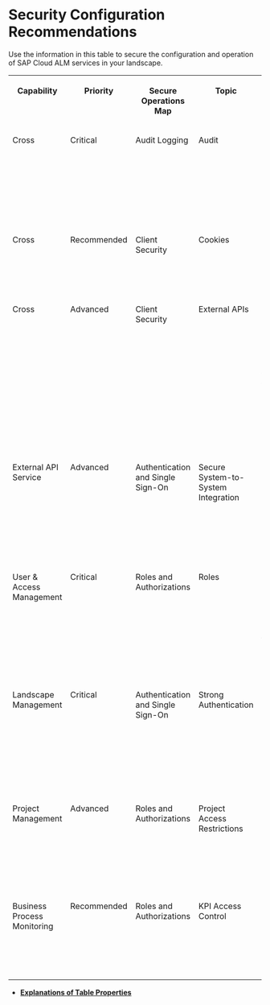 <!-- loio8154236e15404350ae3c53b792b87e72 -->

# Security Configuration Recommendations

Use the information in this table to secure the configuration and operation of SAP Cloud ALM services in your landscape.


<table>
<tr>
<th valign="top">

Capability



</th>
<th valign="top">

Priority



</th>
<th valign="top">

Secure Operations Map



</th>
<th valign="top">

Topic



</th>
<th valign="top">

Default Setting or Behavior



</th>
<th valign="top">

Recommendation



</th>
<th valign="top">

More Information



</th>
<th valign="top">

Last Update



</th>
<th valign="top">

Index



</th>
</tr>
<tr>
<td valign="top">

Cross



</td>
<td valign="top">

Critical



</td>
<td valign="top">

Audit Logging



</td>
<td valign="top">

Audit



</td>
<td valign="top">

By integrating the SAP Audit Log Viewer service for SAP BTP, you can view the audit logs for your SAP Cloud ALM tenant to track the end user activity in SAP Cloud ALM.



</td>
<td valign="top">

Enable the SAP Audit Log Viewer service for SAP BTP.



</td>
<td valign="top">

[Audit Log Viewer for the Cloud Foundry Environment](https://help.sap.com/docs/btp/sap-business-technology-platform/audit-log-viewer-for-cloud-foundry-environment)



</td>
<td valign="top">

 



</td>
<td valign="top">

CALM-X-0001



</td>
</tr>
<tr>
<td valign="top">

Cross



</td>
<td valign="top">

Recommended



</td>
<td valign="top">

Client Security



</td>
<td valign="top">

Cookies



</td>
<td valign="top">

Depending on your browser, third-party cookies may be disabled by default.



</td>
<td valign="top">

To be able to use the in-app help and Built-In Support, either allow third-party cookies or enter the respective domain as **Sites that can always use cookies**.



</td>
<td valign="top">

 



</td>
<td valign="top">

 



</td>
<td valign="top">

CALM-X-0002



</td>
</tr>
<tr>
<td valign="top">

Cross



</td>
<td valign="top">

Advanced



</td>
<td valign="top">

Client Security



</td>
<td valign="top">

External APIs



</td>
<td valign="top">

You can add and configure service instances to allow external applications to access the APIs published on [SAP Business Accelerator Hub](https://api.sap.com/package/SAPCloudALM/rest).

To do this, you need to configure authentication for the service instances and set allowed scopes in the service instance.



</td>
<td valign="top">

To protect information about the service instance, such as the OAuth secret, choose certificate-based authentication.

To prevent external applications from performing unauthorized operations, assign the minimal set of scopes. Create separate service instances with individual scopes for required purposes instead of assigning all scopes in one instance and using them for all API access.



</td>
<td valign="top">

 



</td>
<td valign="top">

 



</td>
<td valign="top">

 



</td>
</tr>
<tr>
<td valign="top">

External API Service



</td>
<td valign="top">

Advanced



</td>
<td valign="top">

Authentication and Single Sign-On



</td>
<td valign="top">

Secure System-to-System Integration



</td>
<td valign="top">

When configuring a webhook to point to the target external service API, you need to select either an SAP BTP destination or an endpoint in the *Landscape Management* app.



</td>
<td valign="top">

Use the authentication method that is recommended by the *Landscape Management* app or SAP BTP .



</td>
<td valign="top">

 [SAP BTP Security Recommendations](https://help.sap.com/docs/BTP/c8a9bb59fe624f0981efa0eff2497d7d/531f33def8074ccdb6f1f784a34dafcb.html) 



</td>
<td valign="top">

 



</td>
<td valign="top">

CALM-EXTAPI-0001



</td>
</tr>
<tr>
<td valign="top">

User & Access Management



</td>
<td valign="top">

Critical



</td>
<td valign="top">

Roles and Authorizations



</td>
<td valign="top">

Roles



</td>
<td valign="top">

Roles in SAP Cloud ALM are delivered as predefined collections.

The initial user receives the role *Global Administrator*, which provides the complete set of authorizations in SAP Cloud ALM.



</td>
<td valign="top">

Assign suitable roles that give users only the authorizations they need to perform their tasks.



</td>
<td valign="top">

[Role Collections](01_required_setup/role-collections-e1915af.md)



</td>
<td valign="top">

2023-01-04



</td>
<td valign="top">

CALM-UAM-0001



</td>
</tr>
<tr>
<td valign="top">

Landscape Management



</td>
<td valign="top">

Critical



</td>
<td valign="top">

Authentication and Single Sign-On



</td>
<td valign="top">

Strong Authentication



</td>
<td valign="top">

When adding a service manually, the default authentication setting for new endpoints is *OAuth2ClientCredentials*.



</td>
<td valign="top">

Choose one of the more secure methods according to the capabilities of the endpoint providing cloud service:

-   *OAuth2ClientCredentials*

-   *ClientCertificateAuthentication*

-   *Auth2SAMLBearerAuthentication*




</td>
<td valign="top">

[Step 3: Set Up Landscape Management – Services](01_required_setup/services-d5f36cc.md)



</td>
<td valign="top">

 



</td>
<td valign="top">

CALM-LM-0001



</td>
</tr>
<tr>
<td valign="top">

Project Management



</td>
<td valign="top">

Advanced



</td>
<td valign="top">

Roles and Authorizations



</td>
<td valign="top">

Project Access Restrictions



</td>
<td valign="top">

The access level of the initial, automatically created project is *Public*.

Any additional projects that you create manually are set to *Restricted* by default.



</td>
<td valign="top">

Select the appropriate access level for your project:

-   *Public*

-   *Restricted*

-   *Private*




</td>
<td valign="top">

[Configuring Project User Permissions](02_integration_and_config_options/configuring-project-user-permissions-a2c0029.md)



</td>
<td valign="top">

2022-12-14



</td>
<td valign="top">

CALM-PTM-001



</td>
</tr>
<tr>
<td valign="top">

Business Process Monitoring



</td>
<td valign="top">

Recommended



</td>
<td valign="top">

Roles and Authorizations



</td>
<td valign="top">

KPI Access Control



</td>
<td valign="top">

You can restrict the data access of a defined user group to a particular business process scope.

By default, access control is deactivated.



</td>
<td valign="top">

Use access groups to grant users access only to data relevant to their tasks.



</td>
<td valign="top">

 



</td>
<td valign="top">

2023-01-11



</td>
<td valign="top">

CALM-BM-0001



</td>
</tr>
</table>

-   **[Explanations of Table Properties](explanations-of-table-properties-3afa465.md "")**  


